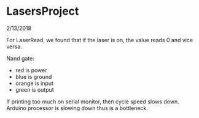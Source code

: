 # LasersProject

2/13/2018

For LaserRead, we found that if the laser is on, the value reads 0 and vice versa.

Nand gate:
- red is power
- blue is ground
- orange is input
- green is output

If printing too much on serial monitor, then cycle speed slows down. Arduino processor is slowing down thus is a bottleneck.
